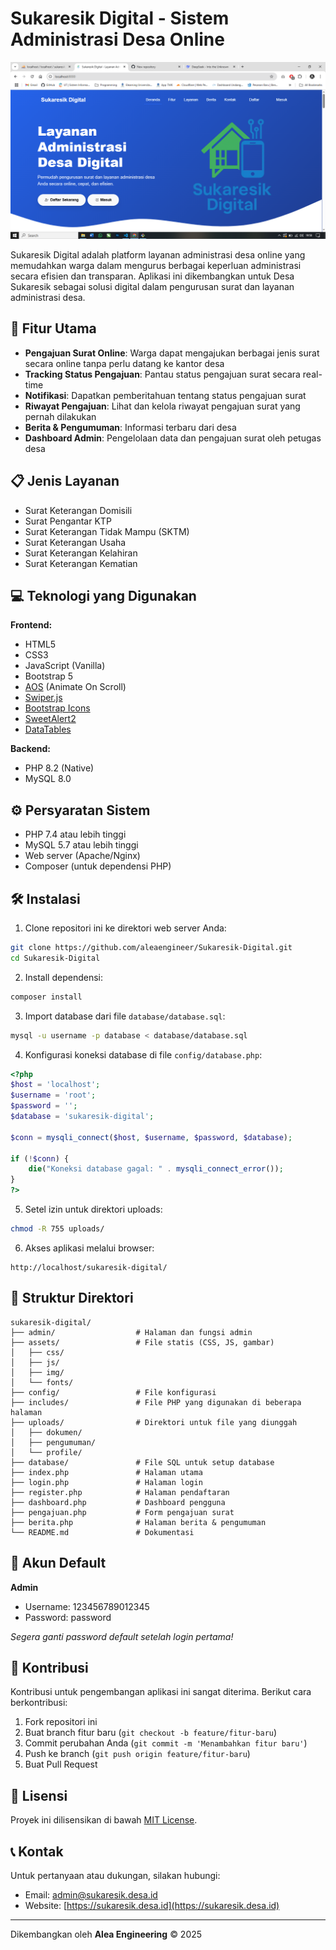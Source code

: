 # Sukaresik Digital - Sistem Administrasi Desa Online

![Banner Sukaresik Digital](assets/images/screenshot.png)

Sukaresik Digital adalah platform layanan administrasi desa online yang memudahkan warga dalam mengurus berbagai keperluan administrasi secara efisien dan transparan. Aplikasi ini dikembangkan untuk Desa Sukaresik sebagai solusi digital dalam pengurusan surat dan layanan administrasi desa.

## 🌟 Fitur Utama

- **Pengajuan Surat Online**: Warga dapat mengajukan berbagai jenis surat secara online tanpa perlu datang ke kantor desa
- **Tracking Status Pengajuan**: Pantau status pengajuan surat secara real-time
- **Notifikasi**: Dapatkan pemberitahuan tentang status pengajuan surat
- **Riwayat Pengajuan**: Lihat dan kelola riwayat pengajuan surat yang pernah dilakukan
- **Berita & Pengumuman**: Informasi terbaru dari desa
- **Dashboard Admin**: Pengelolaan data dan pengajuan surat oleh petugas desa

## 📋 Jenis Layanan

- Surat Keterangan Domisili
- Surat Pengantar KTP
- Surat Keterangan Tidak Mampu (SKTM)
- Surat Keterangan Usaha
- Surat Keterangan Kelahiran
- Surat Keterangan Kematian

## 💻 Teknologi yang Digunakan

**Frontend:**
- HTML5
- CSS3
- JavaScript (Vanilla)
- Bootstrap 5
- [AOS](https://michalsnik.github.io/aos/) (Animate On Scroll)
- [Swiper.js](https://swiperjs.com/)
- [Bootstrap Icons](https://icons.getbootstrap.com/)
- [SweetAlert2](https://sweetalert2.github.io/)
- [DataTables](https://datatables.net/)

**Backend:**
- PHP 8.2 (Native)
- MySQL 8.0

## ⚙️ Persyaratan Sistem

- PHP 7.4 atau lebih tinggi
- MySQL 5.7 atau lebih tinggi
- Web server (Apache/Nginx)
- Composer (untuk dependensi PHP)

## 🛠️ Instalasi

1. Clone repositori ini ke direktori web server Anda:

```bash
git clone https://github.com/aleaengineer/Sukaresik-Digital.git
cd Sukaresik-Digital
```

2. Install dependensi:

```bash
composer install
```

3. Import database dari file `database/database.sql`:

```bash
mysql -u username -p database < database/database.sql
```

4. Konfigurasi koneksi database di file `config/database.php`:

```php
<?php
$host = 'localhost';
$username = 'root';
$password = '';
$database = 'sukaresik-digital';

$conn = mysqli_connect($host, $username, $password, $database);

if (!$conn) {
    die("Koneksi database gagal: " . mysqli_connect_error());
}
?>
```

5. Setel izin untuk direktori uploads:

```bash
chmod -R 755 uploads/
```

6. Akses aplikasi melalui browser:

```
http://localhost/sukaresik-digital/
```

## 📂 Struktur Direktori

```
sukaresik-digital/
├── admin/                  # Halaman dan fungsi admin
├── assets/                 # File statis (CSS, JS, gambar)
│   ├── css/
│   ├── js/
│   ├── img/
│   └── fonts/
├── config/                 # File konfigurasi
├── includes/               # File PHP yang digunakan di beberapa halaman
├── uploads/                # Direktori untuk file yang diunggah
│   ├── dokumen/
│   ├── pengumuman/
│   └── profile/
├── database/               # File SQL untuk setup database
├── index.php               # Halaman utama
├── login.php               # Halaman login
├── register.php            # Halaman pendaftaran
├── dashboard.php           # Dashboard pengguna
├── pengajuan.php           # Form pengajuan surat
├── berita.php              # Halaman berita & pengumuman
└── README.md               # Dokumentasi
```

## 🔐 Akun Default

**Admin**
- Username: 123456789012345
- Password: password


*Segera ganti password default setelah login pertama!*

## 🤝 Kontribusi

Kontribusi untuk pengembangan aplikasi ini sangat diterima. Berikut cara berkontribusi:

1. Fork repositori ini
2. Buat branch fitur baru (`git checkout -b feature/fitur-baru`)
3. Commit perubahan Anda (`git commit -m 'Menambahkan fitur baru'`)
4. Push ke branch (`git push origin feature/fitur-baru`)
5. Buat Pull Request

## 📜 Lisensi

Proyek ini dilisensikan di bawah [MIT License](LICENSE).

## 📞 Kontak

Untuk pertanyaan atau dukungan, silakan hubungi:

- Email: admin@sukaresik.desa.id
- Website: [https://sukaresik.desa.id](https://sukaresik.desa.id)

---

Dikembangkan oleh **Alea Engineering** © 2025
```
